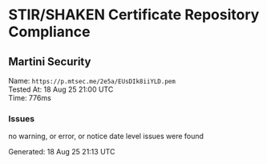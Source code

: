 # STIR/SHAKEN Certificate Repository Compliance

## Martini Security

Name: `https://p.mtsec.me/2e5a/EUsDIk8iiYLD.pem`\
Tested At: 18 Aug 25 21:00 UTC\
Time: 776ms

### Issues

no warning, or error, or notice date level issues were found

Generated: 18 Aug 25 21:13 UTC